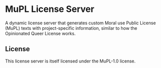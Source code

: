 # MuPL License Server

A dynamic license server that generates custom Moral use Public License (MuPL) texts with project-specific information, similar to how the Opinionated Queer License works.

## License

This license server is itself licensed under the MuPL-1.0 license.
